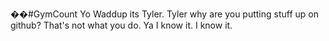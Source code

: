 ��#GymCount 
Yo Waddup its Tyler. Tyler why are you putting stuff up on github? That's not what you do.
Ya I know it. I know it.
